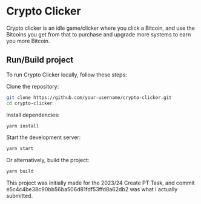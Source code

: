 # Crypto Clicker

Crypto clicker is an idle game/clicker where you click a Bitcoin, and use the Bitcoins you get from that to purchase and upgrade more systems to earn you more Bitcoin.

## Run/Build project

To run Crypto Clicker locally, follow these steps:

Clone the repository:

```sh
git clone https://github.com/your-username/crypto-clicker.git
cd crypto-clicker
```

Install dependencies:

```sh
yarn install
```

Start the development server:

```sh
yarn start
```

Or alternatively, build the project:

```sh
yarn build
```

This project was initially made for the 2023/24 Create PT Task, and commit e5c4c4be38c90bb56ba506d81fdf53ffd8a62db2 was what I actually submitted.
